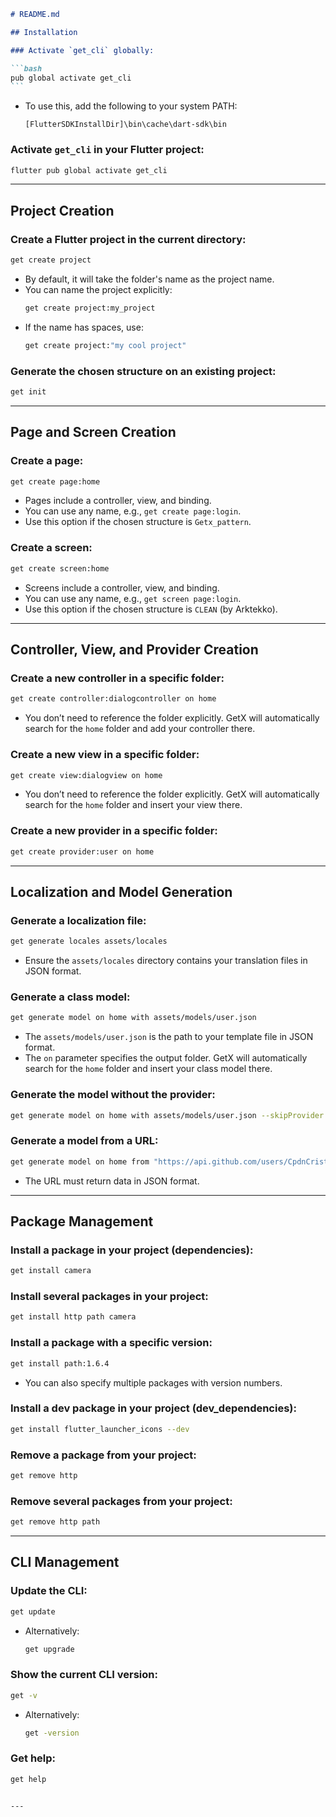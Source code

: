 ````markdown
# README.md

## Installation

### Activate `get_cli` globally:

```bash
pub global activate get_cli
```
````

- To use this, add the following to your system PATH:
  ```
  [FlutterSDKInstallDir]\bin\cache\dart-sdk\bin
  ```

### Activate `get_cli` in your Flutter project:

```bash
flutter pub global activate get_cli
```

---

## Project Creation

### Create a Flutter project in the current directory:

```bash
get create project
```

- By default, it will take the folder's name as the project name.
- You can name the project explicitly:
  ```bash
  get create project:my_project
  ```
- If the name has spaces, use:
  ```bash
  get create project:"my cool project"
  ```

### Generate the chosen structure on an existing project:

```bash
get init
```

---

## Page and Screen Creation

### Create a page:

```bash
get create page:home
```

- Pages include a controller, view, and binding.
- You can use any name, e.g., `get create page:login`.
- Use this option if the chosen structure is `Getx_pattern`.

### Create a screen:

```bash
get create screen:home
```

- Screens include a controller, view, and binding.
- You can use any name, e.g., `get screen page:login`.
- Use this option if the chosen structure is `CLEAN` (by Arktekko).

---

## Controller, View, and Provider Creation

### Create a new controller in a specific folder:

```bash
get create controller:dialogcontroller on home
```

- You don’t need to reference the folder explicitly. GetX will automatically search for the `home` folder and add your controller there.

### Create a new view in a specific folder:

```bash
get create view:dialogview on home
```

- You don’t need to reference the folder explicitly. GetX will automatically search for the `home` folder and insert your view there.

### Create a new provider in a specific folder:

```bash
get create provider:user on home
```

---

## Localization and Model Generation

### Generate a localization file:

```bash
get generate locales assets/locales
```

- Ensure the `assets/locales` directory contains your translation files in JSON format.

### Generate a class model:

```bash
get generate model on home with assets/models/user.json
```

- The `assets/models/user.json` is the path to your template file in JSON format.
- The `on` parameter specifies the output folder. GetX will automatically search for the `home` folder and insert your class model there.

### Generate the model without the provider:

```bash
get generate model on home with assets/models/user.json --skipProvider
```

### Generate a model from a URL:

```bash
get generate model on home from "https://api.github.com/users/CpdnCristiano"
```

- The URL must return data in JSON format.

---

## Package Management

### Install a package in your project (dependencies):

```bash
get install camera
```

### Install several packages in your project:

```bash
get install http path camera
```

### Install a package with a specific version:

```bash
get install path:1.6.4
```

- You can also specify multiple packages with version numbers.

### Install a dev package in your project (dev_dependencies):

```bash
get install flutter_launcher_icons --dev
```

### Remove a package from your project:

```bash
get remove http
```

### Remove several packages from your project:

```bash
get remove http path
```

---

## CLI Management

### Update the CLI:

```bash
get update
```

- Alternatively:
  ```bash
  get upgrade
  ```

### Show the current CLI version:

```bash
get -v
```

- Alternatively:
  ```bash
  get -version
  ```

### Get help:

```bash
get help
```

```

---

```

